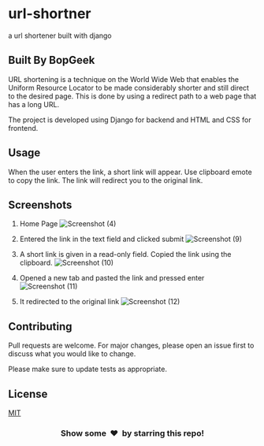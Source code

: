 # url-shortner
a url shortener built with django
## Built By BopGeek

<!-- Project URL: https://urlshortner-django.herokuapp.com/ -->

URL shortening is a technique on the World Wide Web that enables the Uniform Resource Locator to be made considerably shorter and still direct to the desired page. This is done by using a redirect path to a web page that has a long URL.

The project is developed using Django for backend and HTML and CSS for frontend. 

## Usage
When the user enters the link, a short link will appear. Use clipboard emote to copy the link. The link will redirect you to the original link. 

<!-- It has been deployed on Heroku. If you want then you can buy a domain and connect it with the Heroku as well. This will shortner the link even more.  -->

## Screenshots

1) Home Page
![Screenshot (4)](https://user-images.githubusercontent.com/46121207/119356846-ca4f9580-bc9e-11eb-954e-1c38419d69ce.png)

2) Entered the link in the text field and clicked submit
![Screenshot (9)](https://user-images.githubusercontent.com/46121207/119356963-ec491800-bc9e-11eb-89fa-457bcdac971f.png)

3) A short link is given in a read-only field. Copied the link using the clipboard.
![Screenshot (10)](https://user-images.githubusercontent.com/46121207/119357014-fcf98e00-bc9e-11eb-83db-535e6187c54d.png)

4) Opened a new tab and pasted the link and pressed enter
![Screenshot (11)](https://user-images.githubusercontent.com/46121207/119359541-a772b080-bca1-11eb-846d-2040e306b28b.png)

5) It redirected to the original link
![Screenshot (12)](https://user-images.githubusercontent.com/46121207/119359564-accffb00-bca1-11eb-8380-f52adb78f797.png)


## Contributing
Pull requests are welcome. For major changes, please open an issue first to discuss what you would like to change.

Please make sure to update tests as appropriate.

## License
[MIT](https://choosealicense.com/licenses/mit/)

<h3 align="center">Show some &nbsp;❤️&nbsp; by starring this repo! </h3>
